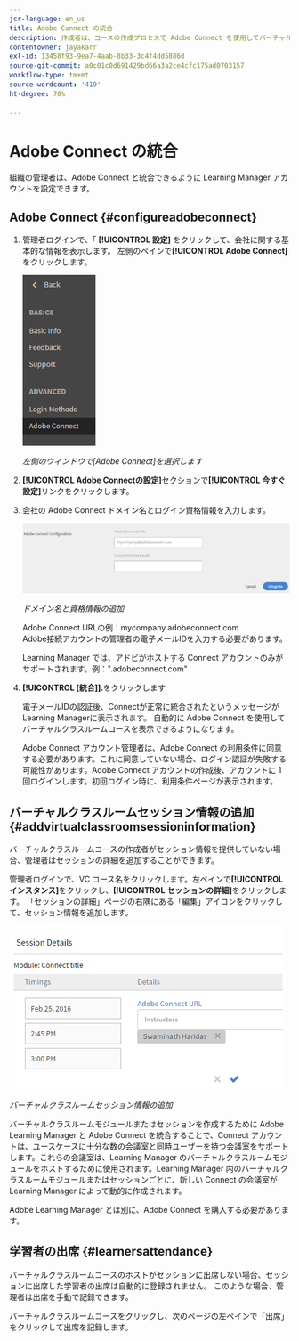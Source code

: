 ```yaml
---
jcr-language: en_us
title: Adobe Connect の統合
description: 作成者は、コースの作成プロセスで Adobe Connect を使用してバーチャルクラスルームコースを作成することができます。 Learning Manager アカウントで Adobe Connect を有効にするには、組織の管理者に連絡する必要があります。
contentowner: jayakarr
exl-id: 13458f93-9ea7-4aab-8b33-3c4f4dd5886d
source-git-commit: a0c01c0d691429bd66a3a2ce4cfc175ad0703157
workflow-type: tm+mt
source-wordcount: '419'
ht-degree: 70%

---
```


# Adobe Connect の統合

組織の管理者は、Adobe Connect と統合できるように Learning Manager アカウントを設定できます。

## Adobe Connect {#configureadobeconnect}

1. 管理者ログインで、「 **[!UICONTROL 設定]** をクリックして、会社に関する基本的な情報を表示します。 左側のペインで&#x200B;**[!UICONTROL Adobe Connect]**&#x200B;をクリックします。

   ![](assets/left-pane.png)

   *左側のウィンドウで[Adobe Connect]を選択します*

1. **[!UICONTROL Adobe Connectの設定]**&#x200B;セクションで&#x200B;**[!UICONTROL 今すぐ設定]**&#x200B;リンクをクリックします。

   <!--![](assets/configure-now-connect.png)-->

1. 会社の Adobe Connect ドメイン名とログイン資格情報を入力します。

   ![](assets/adobeconnect-config.png)

   *ドメイン名と資格情報の追加*

   Adobe Connect URLの例：mycompany.adobeconnect.com\
   Adobe接続アカウントの管理者の電子メールIDを入力する必要があります。

   Learning Manager では、アドビがホストする Connect アカウントのみがサポートされます。例：&quot;.adobeconnect.com&quot;

1. **[!UICONTROL [統合]].**&#x200B;をクリックします

   電子メールIDの認証後、Connectが正常に統合されたというメッセージがLearning Managerに表示されます。 自動的に Adobe Connect を使用してバーチャルクラスルームコースを表示できるようになります。

   Adobe Connect アカウント管理者は、Adobe Connect の利用条件に同意する必要があります。これに同意していない場合、ログイン認証が失敗する可能性があります。Adobe Connect アカウントの作成後、アカウントに 1 回ログインします。初回ログイン時に、利用条件ページが表示されます。

   <!--![](assets/mail-confirmation.png)-->

## バーチャルクラスルームセッション情報の追加 {#addvirtualclassroomsessioninformation}

バーチャルクラスルームコースの作成者がセッション情報を提供していない場合、管理者はセッションの詳細を追加することができます。

管理者ログインで、VC コース名をクリックします。左ペインで&#x200B;**[!UICONTROL インスタンス]**&#x200B;をクリックし、**[!UICONTROL セッションの詳細]**&#x200B;をクリックします。  「セッションの詳細」ページの右隅にある「編集」アイコンをクリックして、セッション情報を追加します。

![](assets/session-creation-admin.png)

*バーチャルクラスルームセッション情報の追加*

バーチャルクラスルームモジュールまたはセッションを作成するために Adobe Learning Manager と Adobe Connect を統合することで、Connect アカウントは、ユースケースに十分な数の会議室と同時ユーザーを持つ会議室をサポートします。これらの会議室は、Learning Manager のバーチャルクラスルームモジュールをホストするために使用されます。Learning Manager 内のバーチャルクラスルームモジュールまたはセッションごとに、新しい Connect の会議室が Learning Manager によって動的に作成されます。

Adobe Learning Manager とは別に、Adobe Connect を購入する必要があります。

## 学習者の出席 {#learnersattendance}

バーチャルクラスルームコースのホストがセッションに出席しない場合、セッションに出席した学習者の出席は自動的に登録されません。 このような場合、管理者は出席を手動で記録できます。

バーチャルクラスルームコースをクリックし、次のページの左ペインで「出席」をクリックして出席を記録します。
